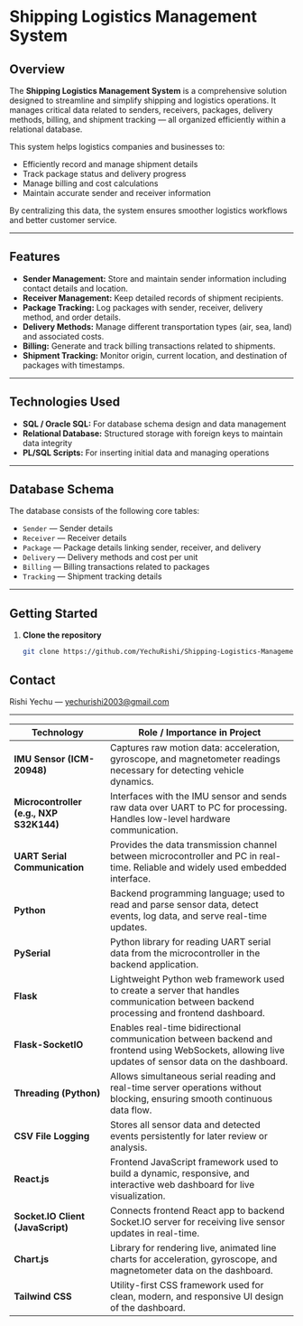 # Shipping Logistics Management System

## Overview

The **Shipping Logistics Management System** is a comprehensive solution designed to streamline and simplify shipping and logistics operations. It manages critical data related to senders, receivers, packages, delivery methods, billing, and shipment tracking — all organized efficiently within a relational database.

This system helps logistics companies and businesses to:

- Efficiently record and manage shipment details
- Track package status and delivery progress
- Manage billing and cost calculations
- Maintain accurate sender and receiver information

By centralizing this data, the system ensures smoother logistics workflows and better customer service.

---

## Features

- **Sender Management:** Store and maintain sender information including contact details and location.
- **Receiver Management:** Keep detailed records of shipment recipients.
- **Package Tracking:** Log packages with sender, receiver, delivery method, and order details.
- **Delivery Methods:** Manage different transportation types (air, sea, land) and associated costs.
- **Billing:** Generate and track billing transactions related to shipments.
- **Shipment Tracking:** Monitor origin, current location, and destination of packages with timestamps.

---

## Technologies Used

- **SQL / Oracle SQL:** For database schema design and data management
- **Relational Database:** Structured storage with foreign keys to maintain data integrity
- **PL/SQL Scripts:** For inserting initial data and managing operations

---

## Database Schema

The database consists of the following core tables:

- `Sender` — Sender details
- `Receiver` — Receiver details
- `Package` — Package details linking sender, receiver, and delivery
- `Delivery` — Delivery methods and cost per unit
- `Billing` — Billing transactions related to packages
- `Tracking` — Shipment tracking details

---

## Getting Started

1. **Clone the repository**

   ```bash
   git clone https://github.com/YechuRishi/Shipping-Logistics-Management-System.git

 ## Contact
 Rishi Yechu — yechurishi2003@gmail.com




_______________________________________________________________________________________________________________________________________________________________________________________________

| Technology                              | Role / Importance in Project                                                                                                                        |
| --------------------------------------- | --------------------------------------------------------------------------------------------------------------------------------------------------- |
| **IMU Sensor (ICM-20948)**              | Captures raw motion data: acceleration, gyroscope, and magnetometer readings necessary for detecting vehicle dynamics.                              |
| **Microcontroller (e.g., NXP S32K144)** | Interfaces with the IMU sensor and sends raw data over UART to PC for processing. Handles low-level hardware communication.                         |
| **UART Serial Communication**           | Provides the data transmission channel between microcontroller and PC in real-time. Reliable and widely used embedded interface.                    |
| **Python**                              | Backend programming language; used to read and parse sensor data, detect events, log data, and serve real-time updates.                             |
| **PySerial**                            | Python library for reading UART serial data from the microcontroller in the backend application.                                                    |
| **Flask**                               | Lightweight Python web framework used to create a server that handles communication between backend processing and frontend dashboard.              |
| **Flask-SocketIO**                      | Enables real-time bidirectional communication between backend and frontend using WebSockets, allowing live updates of sensor data on the dashboard. |
| **Threading (Python)**                  | Allows simultaneous serial reading and real-time server operations without blocking, ensuring smooth continuous data flow.                          |
| **CSV File Logging**                    | Stores all sensor data and detected events persistently for later review or analysis.                                                               |
| **React.js**                            | Frontend JavaScript framework used to build a dynamic, responsive, and interactive web dashboard for live visualization.                            |
| **Socket.IO Client (JavaScript)**       | Connects frontend React app to backend Socket.IO server for receiving live sensor updates in real-time.                                             |
| **Chart.js**                            | Library for rendering live, animated line charts for acceleration, gyroscope, and magnetometer data on the dashboard.                               |
| **Tailwind CSS**                        | Utility-first CSS framework used for clean, modern, and responsive UI design of the dashboard.                                                      |
